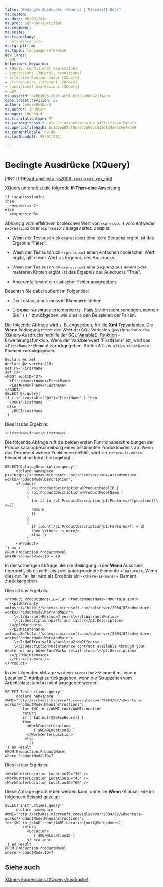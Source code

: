 ```yaml
---
title: "Bedingte Ausdrücke (XQuery) | Microsoft Docs"
ms.custom: 
ms.date: 08/09/2016
ms.prod: sql-non-specified
ms.reviewer: 
ms.suite: 
ms.technology:
- database-engine
ms.tgt_pltfrm: 
ms.topic: language-reference
dev_langs:
- XML
helpviewer_keywords:
- XQuery, conditional expressions
- expressions [XQuery], conditional
- effective Boolean value [XQuery]
- if-then-else statement [XQuery]
- conditional expressions [XQuery]
- EBV
ms.assetid: b280dd96-c80f-4c51-bc06-a88d42174acb
caps.latest.revision: 27
author: JennieHubbard
ms.author: jhubbard
manager: jhubbard
ms.translationtype: MT
ms.sourcegitcommit: 876522142756bca05416a1afff3cf10467f4c7f1
ms.openlocfilehash: 5c137eb08df0eabc7a985cd13ef34a82c6e7ed49
ms.contentlocale: de-de
ms.lasthandoff: 09/01/2017

---
```

# <a name="conditional-expressions-xquery"></a>Bedingte Ausdrücke (XQuery)
[!INCLUDE[tsql-appliesto-ss2008-xxxx-xxxx-xxx_md](../includes/tsql-appliesto-ss2008-xxxx-xxxx-xxx-md.md)]

  XQuery unterstützt die folgende **If-Then-else** Anweisung:  
  
```  
if (<expression1>)  
then  
  <expression2>  
else  
  <expression3>  
```  
  
 Abhängig vom effektiven booleschen Wert von `expression1` wird entweder `expression2` oder `expression3` ausgewertet. Beispiel:  
  
-   Wenn der Testausdruck `expression1` eine leere Sequenz ergibt, ist das Ergebnis "False".  
  
-   Wenn der Testausdruck `expression1` einen einfachen booleschen Wert ergibt, gilt dieser Wert als Ergebnis des Ausdrucks.  
  
-   Wenn der Testausdruck `expression1` eine Sequenz aus einem oder mehreren Knoten ergibt, ist das Ergebnis des Ausdrucks "True".  
  
-   Anderenfalls wird ein statischer Fehler ausgegeben.  
  
 Beachten Sie dabei außerdem Folgendes:  
  
-   Der Testausdruck muss in Klammern stehen.  
  
-   Die **else** -Ausdruck erforderlich ist. Falls Sie ihn nicht benötigen, können Sie " ( ) " zurückgeben, wie dies in den Beispielen der Fall ist.  
  
 Die folgende Abfrage wird z. B. angegeben, für die **Xml** Typvariablen. Die **Wenn** Bedingung testet den Wert der SQL-Variablen (@v) innerhalb des XQuery-Ausdrucks mithilfe der [SQL:Variable()-Funktion](../xquery/xquery-extension-functions-sql-variable.md) -Erweiterungsfunktion. Wenn der Variablenwert "FirstName" ist, wird das <`FirstName`>-Element zurückgegeben. Andernfalls wird das <`LastName`>-Element zurückgegeben.  
  
```  
declare @x xml  
declare @v varchar(20)  
set @v='FirstName'  
set @x='  
<ROOT rootID="2">  
  <FirstName>fname</FirstName>  
  <LastName>lname</LastName>  
</ROOT>'  
SELECT @x.query('  
if ( sql:variable("@v")="FirstName" ) then  
  /ROOT/FirstName  
 else  
   /ROOT/LastName  
')  
```  
  
 Dies ist das Ergebnis:  
  
```  
<FirstName>fname</FirstName>  
```  
  
 Die folgende Abfrage ruft die beiden ersten Funktionsbeschreibungen der Produktkatalogbeschreibung eines bestimmten Produktmodells ab. Wenn das Dokument weitere Funktionen enthält, wird ein <`there-is-more`>-Element ohne Inhalt hinzugefügt.  
  
```  
SELECT CatalogDescription.query('  
     declare namespace p1="http://schemas.microsoft.com/sqlserver/2004/07/adventure-works/ProductModelDescription";  
     <Product>   
          { /p1:ProductDescription/@ProductModelID }  
          { /p1:ProductDescription/@ProductModelName }   
          {  
            for $f in /p1:ProductDescription/p1:Features/*[position()\<=2]  
            return  
            $f   
          }  
          {  
            if (count(/p1:ProductDescription/p1:Features/*) > 2)  
            then \<there-is-more/>  
            else ()  
          }   
     </Product>          
') as x  
FROM Production.ProductModel  
WHERE ProductModelID = 19  
```  
  
 In der vorherigen Abfrage, die die Bedingung in der **Wenn** Ausdruck überprüft, ob es mehr als zwei untergeordnete Elemente <`Features`>. Wenn dies der Fall ist, wird als Ergebnis ein `\<there-is-more/>`-Element zurückgegeben.  
  
 Dies ist das Ergebnis:  
  
```  
<Product ProductModelID="19" ProductModelName="Mountain 100">  
  \<p1:Warranty xmlns:p1="http://schemas.microsoft.com/sqlserver/2004/07/adventure-works/ProductModelWarrAndMain">  
    \<p1:WarrantyPeriod>3 years\</p1:WarrantyPeriod>  
    \<p1:Description>parts and labor\</p1:Description>  
  \</p1:Warranty>  
  \<p2:Maintenance xmlns:p2="http://schemas.microsoft.com/sqlserver/2004/07/adventure-works/ProductModelWarrAndMain">  
    \<p2:NoOfYears>10 years\</p2:NoOfYears>  
    \<p2:Description>maintenance contract available through your dealer or any AdventureWorks retail store.\</p2:Description>  
  \</p2:Maintenance>  
  \<there-is-more />  
</Product>  
```  
  
 In der folgenden Abfrage wird ein <`Location`>-Element mit einem LocationID-Attribut zurückgegeben, wenn die Setupzeiten vom Arbeitsplatzstandort nicht angegeben werden.  
  
```  
SELECT Instructions.query('  
     declare namespace AWMI="http://schemas.microsoft.com/sqlserver/2004/07/adventure-works/ProductModelManuInstructions";  
        for $WC in //AWMI:root/AWMI:Location  
        return  
        if ( $WC[not(@SetupHours)] )  
        then  
          <WorkCenterLocation>  
             { $WC/@LocationID }   
          </WorkCenterLocation>  
         else  
           ()  
') as Result  
FROM Production.ProductModel  
where ProductModelID=7  
```  
  
 Dies ist das Ergebnis:  
  
```  
<WorkCenterLocation LocationID="30" />  
<WorkCenterLocation LocationID="45" />  
<WorkCenterLocation LocationID="60" />  
```  
  
 Diese Abfrage geschrieben werden kann, ohne die **Wenn** -Klausel, wie im folgenden Beispiel gezeigt:  
  
```  
SELECT Instructions.query('  
     declare namespace AWMI="http://schemas.microsoft.com/sqlserver/2004/07/adventure-works/ProductModelManuInstructions";  
for $WC in //AWMI:root/AWMI:Location[not(@SetupHours)]   
        return  
          <Location>  
             { $WC/@LocationID }   
          </Location>  
') as Result  
FROM Production.ProductModel  
where ProductModelID=7  
```  
  
## <a name="see-also"></a>Siehe auch  
 [XQuery Expressions (XQuery-Ausdrücke)](../xquery/xquery-expressions.md)  
  
  

